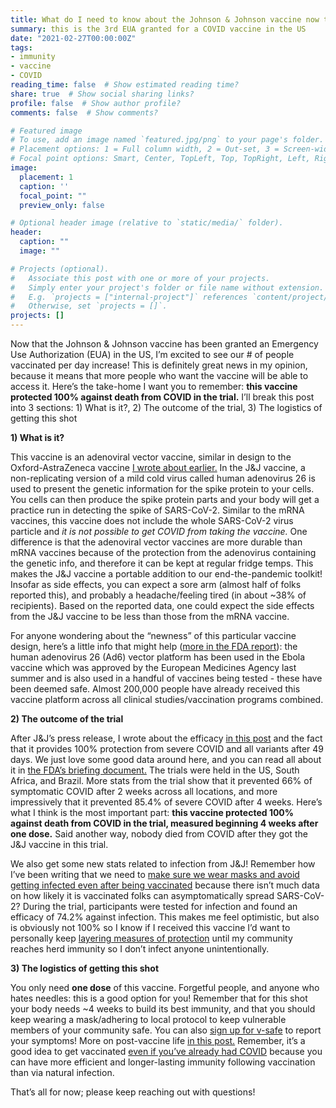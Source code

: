 ```yaml
---
title: What do I need to know about the Johnson & Johnson vaccine now that it has an EUA in the US?
summary: this is the 3rd EUA granted for a COVID vaccine in the US
date: "2021-02-27T00:00:00Z"
tags:
- immunity
- vaccine
- COVID
reading_time: false  # Show estimated reading time?
share: true  # Show social sharing links?
profile: false  # Show author profile?
comments: false  # Show comments?

# Featured image
# To use, add an image named `featured.jpg/png` to your page's folder.
# Placement options: 1 = Full column width, 2 = Out-set, 3 = Screen-width
# Focal point options: Smart, Center, TopLeft, Top, TopRight, Left, Right, BottomLeft, Bottom, BottomRight
image:
  placement: 1
  caption: ''
  focal_point: ""
  preview_only: false

# Optional header image (relative to `static/media/` folder).
header:
  caption: ""
  image: ""

# Projects (optional).
#   Associate this post with one or more of your projects.
#   Simply enter your project's folder or file name without extension.
#   E.g. `projects = ["internal-project"]` references `content/project/deep-learning/index.md`.
#   Otherwise, set `projects = []`.
projects: []
---
```


Now that the Johnson & Johnson vaccine has been granted an Emergency Use Authorization (EUA) in the US, I’m excited to see our # of people vaccinated per day increase! This is definitely great news in my opinion, because it means that more people who want the vaccine will be able to access it. Here’s the take-home I want you to remember: **this vaccine protected 100% against death from COVID in the trial.** I’ll break this post into 3 sections: 1) What is it?, 2) The outcome of the trial, 3) The logistics of getting this shot

**1) What is it?**

This vaccine is an adenoviral vector vaccine, similar in design to the Oxford-AstraZeneca vaccine [I wrote about earlier.](https://dradrian.netlify.app/post/astrazeneca/) In the J&J vaccine, a non-replicating version of a mild cold virus called human adenovirus 26 is used to present the genetic information for the spike protein to your cells. You cells can then produce the spike protein parts and your body will get a practice run in detecting the spike of SARS-CoV-2. Similar to the mRNA vaccines, this vaccine does not include the whole SARS-CoV-2 virus particle and *it is not possible to get COVID from taking the vaccine.* One difference is that the adenoviral vector vaccines are more durable than mRNA vaccines because of the protection from the adenovirus containing the genetic info, and therefore it can be kept at regular fridge temps. This makes the J&J vaccine a portable addition to our end-the-pandemic toolkit! Insofar as side effects, you can expect a sore arm (almost half of folks reported this), and probably a headache/feeling tired (in about ~38% of recipients). Based on the reported data, one could expect the side effects from the J&J vaccine to be less than those from the mRNA vaccine.

For anyone wondering about the “newness” of this particular vaccine design, here’s a little info that might help ([more in the FDA report](https://www.fda.gov/media/146217/download)): the human adenovirus 26 (Ad6) vector platform has been used in the Ebola vaccine which was approved by the European Medicines Agency last summer and is also used in a handful of vaccines being tested - these have been deemed safe. Almost 200,000 people have already received this vaccine platform across all clinical studies/vaccination programs combined.

**2) The outcome of the trial**

After J&J’s press release, I wrote about the efficacy [in this post](https://dradrian.netlify.app/post/jj_vaccine/) and the fact that it provides 100% protection from severe COVID and all variants after 49 days. We just love some good data around here, and you can read all about it in [the FDA’s briefing document.](https://www.fda.gov/media/146217/download) The trials were held in the US, South Africa, and Brazil. More stats from the trial show that it prevented 66% of symptomatic COVID after 2 weeks across all locations, and more impressively that it prevented 85.4% of severe COVID after 4 weeks. Here’s what I think is the most important part: **this vaccine protected 100% against death from COVID in the trial, measured beginning 4 weeks after one dose.** Said another way, nobody died from COVID after they got the J&J vaccine in this trial.

We also get some new stats related to infection from J&J! Remember how I’ve been writing that we need to [make sure we wear masks and avoid getting infected even after being vaccinated](https://dradrian.netlify.app/post/keep_wearing_masks/) because there isn’t much data on how likely it is vaccinated folks can asymptomatically spread SARS-CoV-2? During the trial, participants were tested for infection and found an efficacy of 74.2% against infection. This makes me feel optimistic, but also is obviously not 100% so I know if I received this vaccine I’d want to personally keep [layering measures of protection](https://dradrian.netlify.app/post/risk_vs_safety/) until my community reaches herd immunity so I don’t infect anyone unintentionally.

**3) The logistics of getting this shot**

You only need **one dose** of this vaccine. Forgetful people, and anyone who hates needles: this is a good option for you! Remember that for this shot your body needs ~4 weeks to build its best immunity, and that you should keep wearing a mask/adhering to local protocol to keep vulnerable members of your community safe. You can also [sign up for v-safe](https://vsafe.cdc.gov) to report your symptoms! More on post-vaccine life [in this post.](https://dradrian.netlify.app/post/vsafe/) Remember, it’s a good idea to get vaccinated [even if you’ve already had COVID](https://dradrian.netlify.app/post/natural_infection/) because you can have more efficient and longer-lasting immunity following vaccination than via natural infection.

That’s all for now; please keep reaching out with questions!